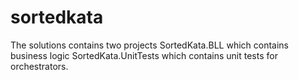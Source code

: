# sortedkata
The solutions contains two projects 
SortedKata.BLL which contains business logic
SortedKata.UnitTests which contains unit tests for orchestrators.